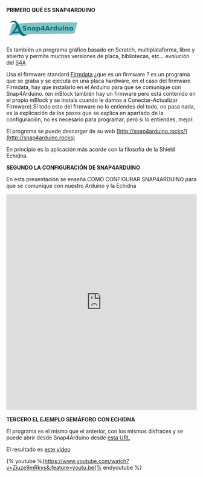 **PRIMERO QUÉ ES SNAP4ARDUINO**

![](/images/image75.png)

Es también un programa gráfico basado en Scratch, multiplataforma, libre y abierto y permite muchas versiones de placa, bibliotecas, etc… evolución del [S4A](http://s4a.cat)

Usa el firmware standard [Firmdata](http://firmata.org) ¿que es un firmware ? es un programa que se graba y se ejecuta en una placa hardware, en el caso del firmware Firmdata, hay que instalarlo en el Arduino para que se comunique con Snap4Arduino. (en mBlock también hay un firmware pero está contenido en el propio mBlock y se instala cuando le damos a Conectar-Actualizar Firmware).Si todo esto del firmware no lo entiendes del todo, no pasa nada, es la explicación de los pasos que se explica en apartado de la configuración, no es necesario para programar, pero si lo entiendes, mejor.

El programa se puede descargar de su web [http://snap4arduino.rocks/](http://snap4arduino.rocks)

En principio es la aplicación más acorde con la filosofía de la Shield Echidna.

**SEGUNDO LA CONFIGURACIÓN DE SNAP4ARDUINO**

En esta presentación se enseña COMO CONFIGURAR SNAP4ARDUINO para que se comunique con nuestro Arduino y la Echidna

<iframe src="https://docs.google.com/presentation/d/e/2PACX-1vQ7tr9aNDDuzFcEMFOepVVao5eCKWBBQh3U5emsy5oaN4a-Q8tNkYMWxKyma6xz-gBVL6nLLlmlWuPw/embed?start=false&;loop=false&;delayms=3000" frameborder="0" width="100%" height="569" allowfullscreen="true" mozallowfullscreen="true" webkitallowfullscreen="true"></iframe>

**TERCERO EL EJEMPLO SEMÁFORO CON ECHIDNA**

El programa es el mismo que el anterior, con los mismos disfraces y se puede abrir desde Snap4Arduino desde [esta URL](https://www.google.com/url?q=http://snap4arduino.org/run%23present:Username%3Djavierquintana%26ProjectName%3DSEMAFORO&sa=D&ust=1513946282814000&usg=AFQjCNHJjV-UySzN7j5tkDlCr-JmawjV2A)

El resultado es [este vídeo](https://www.google.com/url?q=https://youtu.be/Ziuze9mRkys&sa=D&ust=1513946282815000&usg=AFQjCNGwY0yzjObUntnZkaQXBJ4k8rMQig)

{% youtube %}https://www.youtube.com/watch?v=Ziuze9mRkys&;feature=youtu.be{% endyoutube %}

